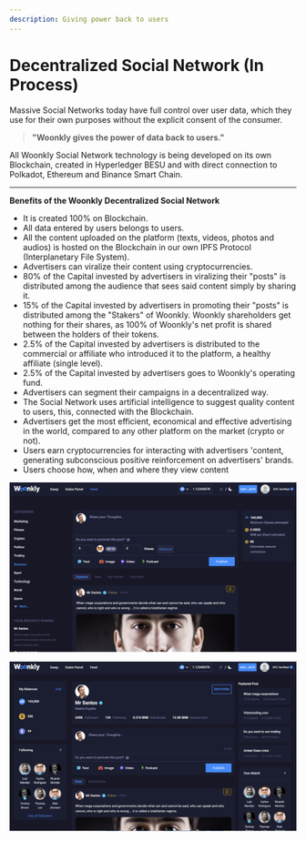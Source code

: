 ```yaml
---
description: Giving power back to users
---
```


# Decentralized Social Network \(In Process\)

Massive Social Networks today have full control over user data, which they use for their own purposes without the explicit consent of the consumer.

> **"Woonkly gives the power of data back to users."**

  
All Woonkly Social Network technology is being developed on its own Blockchain, created in Hyperledger BESU and with direct connection to Polkadot, Ethereum and Binance Smart Chain.  
****

**Benefits of the Woonkly Decentralized Social Network**

* It is created 100% on Blockchain.
* All data entered by users belongs to users.
* All the content uploaded on the platform \(texts, videos, photos and audios\) is hosted on the Blockchain in our own IPFS Protocol \(Interplanetary File System\).
* Advertisers can viralize their content using cryptocurrencies.
* 80% of the Capital invested by advertisers in viralizing their "posts" is distributed among the audience that sees said content simply by sharing it.
* 15% of the Capital invested by advertisers in promoting their "posts" is distributed among the "Stakers" of Woonkly. Woonkly shareholders get nothing for their shares, as 100% of Woonkly's net profit is shared between the holders of their tokens.
* 2.5% of the Capital invested by advertisers is distributed to the commercial or affiliate who introduced it to the platform, a healthy affiliate \(single level\).
* 2.5% of the Capital invested by advertisers goes to Woonkly's operating fund.
* Advertisers can segment their campaigns in a decentralized way.
* The Social Network uses artificial intelligence to suggest quality content to users, this, connected with the Blockchain.
* Advertisers get the most efficient, economical and effective advertising in the world, compared to any other platform on the market \(crypto or not\).
* Users earn cryptocurrencies for interacting with advertisers 'content, generating subconscious positive reinforcement on advertisers' brands.
* Users choose how, when and where they view content

![Vision of the Cover of the Woonkly Decentralized Social Network](../.gitbook/assets/image%20%2872%29.png)

![Vision of the profile of a user or company of the Woonkly Social Network](../.gitbook/assets/image%20%2830%29.png)

